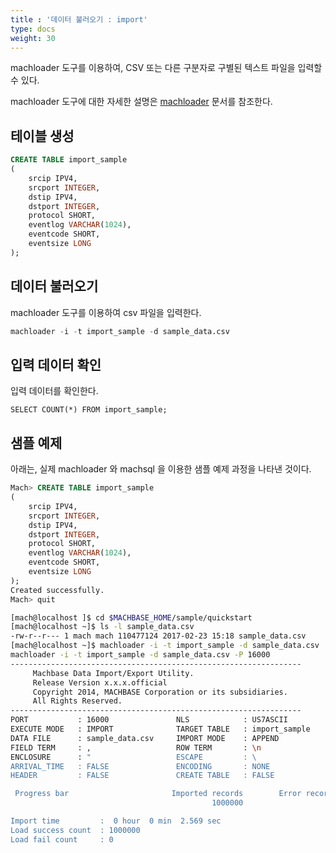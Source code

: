 ```yaml
---
title : '데이터 불러오기 : import'
type: docs
weight: 30
---
```


machloader 도구를 이용하여, CSV 또는 다른 구분자로 구별된 텍스트 파일을 입력할 수 있다.

machloader 도구에 대한 자세한 설명은 [machloader](../../../tools/machloader.md) 문서를 참조한다.


## 테이블 생성

```sql
CREATE TABLE import_sample
(
    srcip IPV4,
    srcport INTEGER,
    dstip IPV4,
    dstport INTEGER,
    protocol SHORT,
    eventlog VARCHAR(1024),
    eventcode SHORT,
    eventsize LONG
);
```

## 데이터 불러오기

machloader 도구를 이용하여 csv 파일을 입력한다.

```sql
machloader -i -t import_sample -d sample_data.csv
```

## 입력 데이터 확인

입력 데이터를 확인한다.

```
SELECT COUNT(*) FROM import_sample;
```

## 샘플 예제

아래는, 실제 machloader 와 machsql 을 이용한 샘플 예제 과정을 나타낸 것이다.

```sql
Mach> CREATE TABLE import_sample
(
    srcip IPV4,
    srcport INTEGER,
    dstip IPV4,
    dstport INTEGER,
    protocol SHORT,
    eventlog VARCHAR(1024),
    eventcode SHORT,
    eventsize LONG
);
Created successfully.
Mach> quit
```

```bash
[mach@localhost ]$ cd $MACHBASE_HOME/sample/quickstart
[mach@localhost ~]$ ls -l sample_data.csv
-rw-r--r--- 1 mach mach 110477124 2017-02-23 15:18 sample_data.csv
[mach@localhost ~]$ machloader -i -t import_sample -d sample_data.csv
machloader -i -t import_sample -d sample_data.csv -P 16000
-----------------------------------------------------------------
     Machbase Data Import/Export Utility.
     Release Version x.x.x.official
     Copyright 2014, MACHBASE Corporation or its subsidiaries.
     All Rights Reserved.
-----------------------------------------------------------------
PORT           : 16000               NLS            : US7ASCII            
EXECUTE MODE   : IMPORT              TARGET TABLE   : import_sample       
DATA FILE      : sample_data.csv     IMPORT MODE    : APPEND              
FIELD TERM     : ,                   ROW TERM       : \n                  
ENCLOSURE      : "                   ESCAPE         : \                   
ARRIVAL_TIME   : FALSE               ENCODING       : NONE                
HEADER         : FALSE               CREATE TABLE   : FALSE               

 Progress bar                       Imported records        Error records
                                             1000000                    0

Import time         :  0 hour  0 min  2.569 sec 
Load success count  : 1000000
Load fail count     : 0
```
